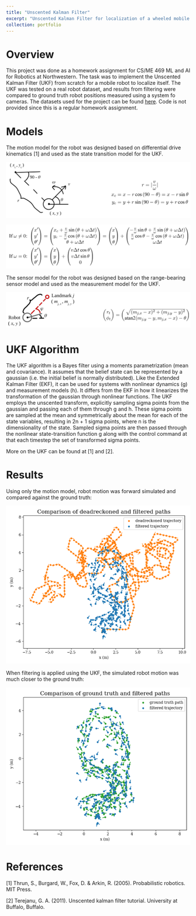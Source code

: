 ```yaml
---
title: "Unscented Kalman Filter"
excerpt: "Unscented Kalman Filter for localization of a wheeled mobile robot<br/><img src='/images/portfolio-ukf/ukf-gt_vs_ukf.png'>"
collection: portfolio
---
```


# Overview
This project was done as a homework assignment for CS/ME 469 ML and AI for Robotics at Northwestern. The task was to implement the Unscented Kalman Filter (UKF) from scratch for a mobile robot to localize itself. The UKF was tested on a real robot dataset, and results from filtering were compared to ground truth robot positions measured using a system fo cameras. The datasets used for the project can be found [here](http://asrl.utias.utoronto.ca/datasets/mrclam/index.html). Code is not provided since this is a regular homework assignment. 

# Models
The motion model for the robot was designed based on differential drive kinematics [1] and used as the state transition model for the UKF.

![](/images/portfolio-ukf/ukf-motion_model_1.png)

![](/images/portfolio-ukf/ukf-motion_model_2.png)

The sensor model for the robot was designed based on the range-bearing sensor model and used as the measurement model for the UKF.

![](/images/portfolio-ukf/ukf-sensor_model.png)

# UKF Algorithm
The UKF algorithm is a Bayes filter using a moments parametrization (mean and covari­ance). It assumes that the belief state can be represented by a gaussian (i.e. the initial belief is normally distributed).
Like the Extended Kalman Filter (EKF), it can be used for systems with non­linear dynamics (g) and measurement models (h). It differs from the EKF in how it linearizes the transformation of the gaussian
through non­linear functions. The UKF employs the unscented transform,­ explicitly sampling sigma points from the
gaussian and passing each of them through g and h. These sigma points are sampled at the mean and symmetrically
about the mean for each of the state variables, resulting in 2n + 1 sigma points, where
n is the dimensionality of the state. Sampled sigma points are then passed through the non­linear state­-transition
function g along with the control command at that each timestep the set of transformed sigma points.

More on the UKF can be found at [1] and [2].

# Results
Using only the motion model, robot motion was forward simulated and compared against the ground truth: 

![](/images/portfolio-ukf/ukf-gt_vs_dead.png)

When filtering is applied using the UKF, the simulated robot motion was much closer to the ground truth:

![](/images/portfolio-ukf/ukf-gt_vs_ukf.png)


# References
[1] Thrun, S., Burgard, W., Fox, D. & Arkin, R. (2005). Probabilistic robotics. MIT Press.

[2] Terejanu, G. A. (2011). Unscented kalman filter tutorial. University at Buffalo, Buffalo.
